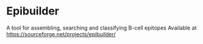 # Epibuilder
A tool for assembling, searching and classifying B-cell epitopes
Available at https://sourceforge.net/projects/epibuilder/
